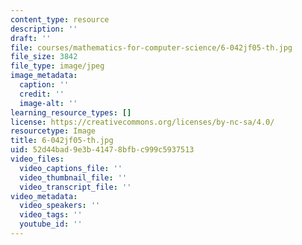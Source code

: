 ```yaml
---
content_type: resource
description: ''
draft: ''
file: courses/mathematics-for-computer-science/6-042jf05-th.jpg
file_size: 3842
file_type: image/jpeg
image_metadata:
  caption: ''
  credit: ''
  image-alt: ''
learning_resource_types: []
license: https://creativecommons.org/licenses/by-nc-sa/4.0/
resourcetype: Image
title: 6-042jf05-th.jpg
uid: 52d44bad-9e3b-4147-8bfb-c999c5937513
video_files:
  video_captions_file: ''
  video_thumbnail_file: ''
  video_transcript_file: ''
video_metadata:
  video_speakers: ''
  video_tags: ''
  youtube_id: ''
---
```

